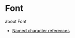 Font
====

about Font


* [Named character references](http://www.whatwg.org/specs/web-apps/current-work/multipage/syntax.html#named-character-references)
